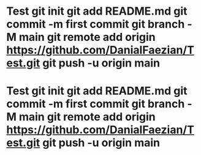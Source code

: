 # Test git init git add README.md git commit -m first commit git branch -M main git remote add origin https://github.com/DanialFaezian/Test.git git push -u origin main
# Test git init git add README.md git commit -m first commit git branch -M main git remote add origin https://github.com/DanialFaezian/Test.git git push -u origin main
